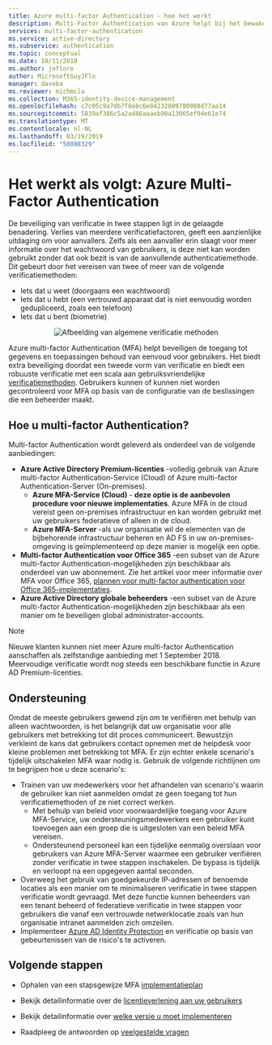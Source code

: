 ```yaml
---
title: Azure multi-factor Authentication - hoe het werkt
description: Multi-Factor Authentication van Azure helpt bij het bewaken van de toegang tot uw gegevens en toepassingen en komt tegemoet aan de wensen van gebruikers met een eenvoudige aanmeldprocedure.
services: multi-factor-authentication
ms.service: active-directory
ms.subservice: authentication
ms.topic: conceptual
ms.date: 10/11/2018
ms.author: joflore
author: MicrosoftGuyJFlo
manager: daveba
ms.reviewer: michmcla
ms.collection: M365-identity-device-management
ms.openlocfilehash: c7c05c9a7db7f8e8c6e84232009780988d77aa14
ms.sourcegitcommit: 5839af386c5a2ad46aaaeb90a13065ef94e61e74
ms.translationtype: MT
ms.contentlocale: nl-NL
ms.lasthandoff: 03/19/2019
ms.locfileid: "58088329"
---
```

# <a name="how-it-works-azure-multi-factor-authentication"></a>Het werkt als volgt: Azure Multi-Factor Authentication

De beveiliging van verificatie in twee stappen ligt in de gelaagde benadering. Verlies van meerdere verificatiefactoren, geeft een aanzienlijke uitdaging om voor aanvallers. Zelfs als een aanvaller erin slaagt voor meer informatie over het wachtwoord van gebruikers, is deze niet kan worden gebruikt zonder dat ook bezit is van de aanvullende authenticatiemethode. Dit gebeurt door het vereisen van twee of meer van de volgende verificatiemethoden:

* Iets dat u weet (doorgaans een wachtwoord)
* Iets dat u hebt (een vertrouwd apparaat dat is niet eenvoudig worden gedupliceerd, zoals een telefoon)
* Iets dat u bent (biometrie)

<center>

![Afbeelding van algemene verificatie methoden](./media/concept-mfa-howitworks/methods.png)</center>

Azure multi-factor Authentication (MFA) helpt beveiligen de toegang tot gegevens en toepassingen behoud van eenvoud voor gebruikers. Het biedt extra beveiliging doordat een tweede vorm van verificatie en biedt een robuuste verificatie met een scala aan gebruiksvriendelijke [verificatiemethoden](concept-authentication-methods.md). Gebruikers kunnen of kunnen niet worden gecontroleerd voor MFA op basis van de configuratie van de beslissingen die een beheerder maakt.

## <a name="how-to-get-multi-factor-authentication"></a>Hoe u multi-factor Authentication?

Multi-factor Authentication wordt geleverd als onderdeel van de volgende aanbiedingen:

* **Azure Active Directory Premium-licenties** -volledig gebruik van Azure multi-factor Authentication-Service (Cloud) of Azure multi-factor Authentication-Server (On-premises).
   * **Azure MFA-Service (Cloud)** - **deze optie is de aanbevolen procedure voor nieuwe implementaties**. Azure MFA in de cloud vereist geen on-premises infrastructuur en kan worden gebruikt met uw gebruikers federatieve of alleen in de cloud.
   * **Azure MFA-Server** -als uw organisatie wil de elementen van de bijbehorende infrastructuur beheren en AD FS in uw on-premises-omgeving is geïmplementeerd op deze manier is mogelijk een optie.
* **Multi-factor Authentication voor Office 365** -een subset van de Azure multi-factor Authentication-mogelijkheden zijn beschikbaar als onderdeel van uw abonnement. Zie het artikel voor meer informatie over MFA voor Office 365, [plannen voor multi-factor authentication voor Office 365-implementaties](https://support.office.com/article/plan-for-multi-factor-authentication-for-office-365-deployments-043807b2-21db-4d5c-b430-c8a6dee0e6ba).
* **Azure Active Directory globale beheerders** -een subset van de Azure multi-factor Authentication-mogelijkheden zijn beschikbaar als een manier om te beveiligen global administrator-accounts.

> [!NOTE]
> Nieuwe klanten kunnen niet meer Azure multi-factor Authentication aanschaffen als zelfstandige aanbieding met 1 September 2018. Meervoudige verificatie wordt nog steeds een beschikbare functie in Azure AD Premium-licenties.

## <a name="supportability"></a>Ondersteuning

Omdat de meeste gebruikers gewend zijn om te verifiëren met behulp van alleen wachtwoorden, is het belangrijk dat uw organisatie voor alle gebruikers met betrekking tot dit proces communiceert. Bewustzijn verkleint de kans dat gebruikers contact opnemen met de helpdesk voor kleine problemen met betrekking tot MFA. Er zijn echter enkele scenario's tijdelijk uitschakelen MFA waar nodig is. Gebruik de volgende richtlijnen om te begrijpen hoe u deze scenario's:

* Trainen van uw medewerkers voor het afhandelen van scenario's waarin de gebruiker kan niet aanmelden omdat ze geen toegang tot hun verificatiemethoden of ze niet correct werken.
   * Met behulp van beleid voor voorwaardelijke toegang voor Azure MFA-Service, uw ondersteuningsmedewerkers een gebruiker kunt toevoegen aan een groep die is uitgesloten van een beleid MFA vereisen.
   * Ondersteunend personeel kan een tijdelijke eenmalig overslaan voor gebruikers van Azure MFA-Server waarmee een gebruiker verifiëren zonder verificatie in twee stappen inschakelen. De bypass is tijdelijk en verloopt na een opgegeven aantal seconden.   
* Overweeg het gebruik van goedgekeurde IP-adressen of benoemde locaties als een manier om te minimaliseren verificatie in twee stappen verificatie wordt gevraagd. Met deze functie kunnen beheerders van een tenant beheerd of federatieve verificatie in twee stappen voor gebruikers die vanaf een vertrouwde netwerklocatie zoals van hun organisatie intranet aanmelden zich omzeilen.
* Implementeer [Azure AD Identity Protection](../active-directory-identityprotection.md) en verificatie op basis van gebeurtenissen van de risico's te activeren.

## <a name="next-steps"></a>Volgende stappen

- Ophalen van een stapsgewijze MFA [implementatieplan](https://aka.ms/MFADeploymentPlan)

- Bekijk detailinformatie over de [licentieverlening aan uw gebruikers](concept-mfa-licensing.md)

- Bekijk detailinformatie over [welke versie u moet implementeren](concept-mfa-whichversion.md)

- Raadpleeg de antwoorden op [veelgestelde vragen](multi-factor-authentication-faq.md)
